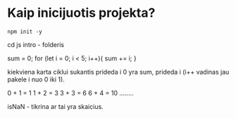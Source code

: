 # Kaip inicijuotis projekta?

```
npm init -y

```
cd js intro - folderis

sum = 0;
for (let i = 0; i < 5; i++){
    sum += i;
}

kiekviena karta ciklui sukantis prideda i
0 yra sum, prideda i (i++ vadinas jau pakele i nuo 0 iki 1).

0 + 1 = 1
1 + 2 = 3
3 + 3 = 6
6 + 4 = 10
........


isNaN - tikrina ar tai yra skaicius.
